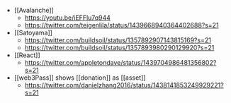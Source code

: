 - [[Avalanche]]
    - https://youtu.be/iEFFlu7q944
    - https://twitter.com/teigenlila/status/1439668940364402688?s=21
- [[Satoyama]]
    - https://twitter.com/buildsoil/status/1357892907143815169?s=21
    - https://twitter.com/buildsoil/status/1357893980290129920?s=21
- [[React]]
    - https://twitter.com/appletondave/status/1439704986481356802?s=21
- [[web3Pass]] shows [[donation]] as [[asset]]
    - https://twitter.com/danielzhang2016/status/1438141853249929221?s=21
